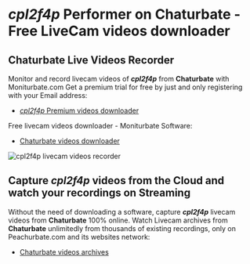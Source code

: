 # _cpl2f4p_ Performer on Chaturbate - Free LiveCam videos downloader

## Chaturbate Live Videos Recorder

Monitor and record livecam videos of **_cpl2f4p_** from **Chaturbate** with Moniturbate.com
Get a premium trial for free by just and only registering with your Email address:
* [_cpl2f4p_ Premium videos downloader](https://moniturbate.com/request-demo-licence-key.html)

Free livecam videos downloader - Moniturbate Software:
* [Chaturbate videos downloader](https://moniturbate.com/moniturbate-download-software.html)

![_cpl2f4p_ livecam videos recorder](https://peachurnet.com/templates/moniturbate-software.png)


## Capture _cpl2f4p_ videos from the Cloud and watch your recordings on Streaming

Without the need of downloading a software, capture **_cpl2f4p_** livecam videos from **Chaturbate** 100% online.
Watch Livecam archives from **Chaturbate** unlimitedly from thousands of existing recordings, only on Peachurbate.com and its websites network:
* [Chaturbate videos archives](https://peachurnet.com/)